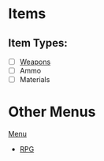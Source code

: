 # Items 

## Item Types:
 - [ ] [Weapons](../RPG/Weapons.md)
 - [ ] Ammo
 - [ ] Materials
# Other Menus

[Menu](../../README.md) <br>
 - [RPG](../5RPG.md)
